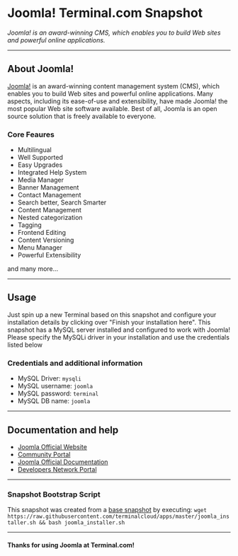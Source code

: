# **Joomla!** Terminal.com Snapshot

*Joomla! is an award-winning CMS, which enables you to build Web sites and powerful online applications.*

---

## About Joomla!

[Joomla!](https://www.joomla.org/) is an award-winning content management system (CMS), which enables you to 
build Web sites and powerful online applications. Many aspects, including its ease-of-use and extensibility, 
have made Joomla! the most popular Web site software available. Best of all, Joomla is an open source solution that is 
freely available to everyone.


### Core Feaures

- Multilingual
- Well Supported
- Easy Upgrades
- Integrated Help System
- Media Manager
- Banner Management
- Contact Management
- Search better, Search Smarter
- Content Management
- Nested categorization
- Tagging
- Frontend Editing
- Content Versioning
- Menu Manager
- Powerful Extensibility

and many more...

---

## Usage

Just spin up a new Terminal based on this snapshot and configure your installation details by
 clicking over "Finish your installation here". This snapshot has a MySQL server installed and configured to
 work with Joomla!
Please specify the MySQLi driver in your installation and use the credentials listed below


### Credentials and additional information

- MySQL Driver: `mysqli`
- MySQL username: `joomla`
- MySQL password: `terminal`
- MySQL DB name: `joomla`


---

## Documentation and help

- [Joomla Official Website](https://www.joomla.org/)
- [Community Portal](http://community.joomla.org/)
- [Joomla Official Documentation](https://docs.joomla.org/)
- [Developers Network Portal](http://developer.joomla.org/)

---

### Snapshot Bootstrap Script

This snapshot was created from a [base snapshot](https://www.terminal.com/tiny/FzpHiTXG1K) by executing:
`wget https://raw.githubusercontent.com/terminalcloud/apps/master/joomla_installer.sh && bash joomla_installer.sh`

---

#### Thanks for using Joomla at Terminal.com!
